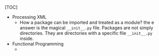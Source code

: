 [TOC]

- Processing XML
  - How a package can be imported and treated as a module? the e answer is the magical `__init__.py` file. Packages are not simply directories. They are directories with a specific file `__init__.py` inside.
- Functional Programming
  - ​